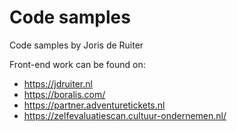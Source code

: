 # Code samples
Code samples by Joris de Ruiter

Front-end work can be found on:
* https://jdruiter.nl
* https://boralis.com/
* https://partner.adventuretickets.nl
* https://zelfevaluatiescan.cultuur-ondernemen.nl/
